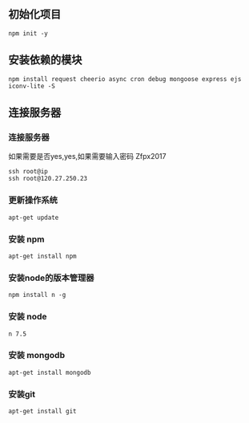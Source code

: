 ## 初始化项目
```
npm init -y
```

## 安装依赖的模块
```
npm install request cheerio async cron debug mongoose express ejs iconv-lite -S
```

## 连接服务器
### 连接服务器
如果需要是否yes,yes,如果需要输入密码 Zfpx2017
```
ssh root@ip
ssh root@120.27.250.23
```

### 更新操作系统
```
apt-get update
```

### 安装 npm
```
apt-get install npm
```

### 安装node的版本管理器
```
npm install n -g
```

### 安装 node
```
n 7.5
```

### 安装 mongodb
```
apt-get install mongodb
```

### 安装git
```
apt-get install git
```